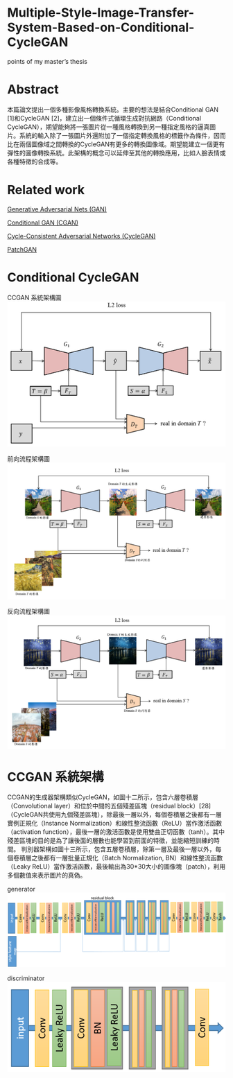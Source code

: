 # Multiple-Style-Image-Transfer-System-Based-on-Conditional-CycleGAN
points of my master’s thesis

# Abstract
本篇論文提出一個多種影像風格轉換系統。主要的想法是結合Conditional GAN [1]和CycleGAN [2]，建立出一個條件式循環生成對抗網路（Conditional CycleGAN），期望能夠將一張圖片從一種風格轉換到另一種指定風格的逼真圖片。系統的輸入除了一張圖片外還附加了一個指定轉換風格的標籤作為條件，因而比在兩個圖像域之間轉換的CycleGAN有更多的轉換圖像域。期望能建立一個更有彈性的圖像轉換系統。此架構的概念可以延伸至其他的轉換應用，比如人臉表情或各種特徵的合成等。

# Related work
[Generative Adversarial Nets (GAN)](http://papers.nips.cc/paper/5423-generative-adversarial-nets.pdf)

[Conditional GAN (CGAN)](https://arxiv.org/abs/1411.1784)

[Cycle-Consistent Adversarial Networks (CycleGAN)](https://github.com/junyanz/CycleGAN)

[PatchGAN](https://phillipi.github.io/pix2pix/)

# Conditional CycleGAN

CCGAN 系統架構圖![image](https://github.com/36179825/Multiple-Style-Image-Transfer-System-Based-on-Conditional-CycleGAN/blob/master/CCGAN%E7%B3%BB%E7%B5%B1%E6%9E%B6%E6%A7%8B%E5%9C%96.png)

前向流程架構圖![image](https://github.com/36179825/Multiple-Style-Image-Transfer-System-Based-on-Conditional-CycleGAN/blob/master/%E5%89%8D%E5%90%91%E6%B5%81%E7%A8%8B%E6%9E%B6%E6%A7%8B%E5%9C%96.png)

反向流程架構圖![image](https://github.com/36179825/Multiple-Style-Image-Transfer-System-Based-on-Conditional-CycleGAN/blob/master/%E5%8F%8D%E5%90%91%E6%B5%81%E7%A8%8B%E6%9E%B6%E6%A7%8B%E5%9C%96.png)

# CCGAN 系統架構

CCGAN的生成器架構類似CycleGAN，如圖十二所示，包含六層卷積層（Convolutional layer）和位於中間的五個殘差區塊（residual block）[28]（CycleGAN共使用九個殘差區塊），除最後一層以外，每個卷積層之後都有一層實例正規化（Instance Normalization）和線性整流函數（ReLU）當作激活函數（activation function），最後一層的激活函數是使用雙曲正切函數（tanh）。其中殘差區塊的目的是為了讓後面的層數也能學習到前面的特徵，並能縮短訓練的時間。
判別器架構如圖十三所示，包含五層卷積層，除第一層及最後一層以外，每個卷積層之後都有一層批量正規化（Batch Normalization, BN）和線性整流函數（Leaky ReLU）當作激活函數，最後輸出為30*30大小的圖像塊（patch），利用多個數值來表示圖片的真偽。

generator![image](https://github.com/36179825/Multiple-Style-Image-Transfer-System-Based-on-Conditional-CycleGAN/blob/master/generator.png)

discriminator![image](https://github.com/36179825/Multiple-Style-Image-Transfer-System-Based-on-Conditional-CycleGAN/blob/master/discriminator.png)

